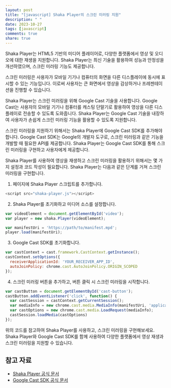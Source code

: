 ```yaml
---
layout: post
title: "[javascript] Shaka Player의 스크린 미러링 지원"
description: " "
date: 2023-10-27
tags: [javascript]
comments: true
share: true
---
```


Shaka Player는 HTML5 기반의 미디어 플레이어로, 다양한 플랫폼에서 영상 및 오디오에 대한 재생을 지원합니다. Shaka Player는 최신 기술을 활용하여 성능과 안정성을 개선하였으며, 스크린 미러링 기능도 제공합니다.

스크린 미러링은 사용자가 모바일 기기나 컴퓨터의 화면을 다른 디스플레이에 동시에 표시할 수 있는 기능입니다. 이로써 사용자는 큰 화면에서 영상을 감상하거나 프레젠테이션을 진행할 수 있습니다.

Shaka Player는 스크린 미러링을 위해 Google Cast 기술을 사용합니다. Google Cast는 사용자의 모바일 기기나 컴퓨터를 캐스팅 단말기로 활용하여 영상을 다른 디스플레이로 전송할 수 있도록 도와줍니다. Shaka Player는 Google Cast 기술을 내장하여 사용자가 손쉽게 스크린 미러링 기능을 활용할 수 있도록 지원합니다.

스크린 미러링을 지원하기 위해서는 Shaka Player에 Google Cast SDK를 추가해야 합니다. Google Cast SDK는 Google의 개발자 도구로, 스크린 미러링과 같은 기능을 개발할 때 필요한 API를 제공합니다. Shaka Player는 Google Cast SDK를 통해 스크린 미러링을 구현하고 사용자에게 제공합니다.

Shaka Player를 사용하여 영상을 재생하고 스크린 미러링을 활용하기 위해서는 몇 가지 설정과 코드 작성이 필요합니다. Shaka Player는 다음과 같은 단계를 거쳐 스크린 미러링을 구현합니다.

1. 페이지에 Shaka Player 스크립트를 추가합니다.
```javascript
<script src="shaka-player.js"></script>
```

2. Shaka Player를 초기화하고 미디어 소스를 설정합니다.
```javascript
var videoElement = document.getElementById('video');
var player = new shaka.Player(videoElement);

var manifestUri = 'https://path/to/manifest.mpd';
player.load(manifestUri);
```

3. Google Cast SDK를 초기화합니다.
```javascript
var castContext = cast.framework.CastContext.getInstance();
castContext.setOptions({
  receiverApplicationId: 'YOUR_RECEIVER_APP_ID',
  autoJoinPolicy: chrome.cast.AutoJoinPolicy.ORIGIN_SCOPED
});
```

4. 스크린 미러링 버튼을 추가하고, 버튼 클릭 시 스크린 미러링을 시작합니다.
```javascript
var castButton = document.getElementById('cast-button');
castButton.addEventListener('click', function() {
  var castSession = castContext.getCurrentSession();
  var mediaInfo = new chrome.cast.media.MediaInfo(manifestUri, 'application/dash+xml');
  var castOptions = new chrome.cast.media.LoadRequest(mediaInfo);
  castSession.loadMedia(castOptions)
});
```

위의 코드를 참고하여 Shaka Player를 사용하고, 스크린 미러링을 구현해보세요. Shaka Player와 Google Cast SDK를 함께 사용하여 다양한 플랫폼에서 영상 재생과 스크린 미러링을 지원할 수 있습니다.

## 참고 자료
- [Shaka Player 공식 문서](https://github.com/google/shaka-player)
- [Google Cast SDK 공식 문서](https://developers.google.com/cast/docs/developers)